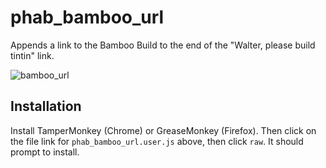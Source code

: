 # phab_bamboo_url
Appends a link to the Bamboo Build to the end of the "Walter, please build tintin" link.

![bamboo_url](http://i.imgur.com/OmowNK1.png)

## Installation
Install TamperMonkey (Chrome) or GreaseMonkey (Firefox). Then click on the file link for `phab_bamboo_url.user.js` above, then click `raw`. It should prompt to install.
